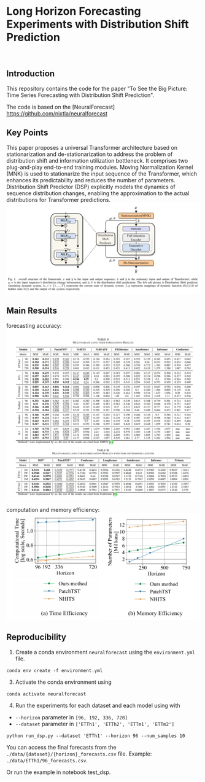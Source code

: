 # Long Horizon Forecasting Experiments with Distribution Shift Prediction

<br>

## Introduction

This repository contains the code for the paper "To See the Big Picture: Time Series Forecasting with Distribution Shift Prediction".

The code is based on the [NeuralForecast]
https://github.com/nixtla/neuralforecast

## Key Points

This paper proposes a universal Transformer architecture based on stationarization and de-stationarization to address the problem of distribution shift and information utilization bottleneck. It comprises two plug-and-play end-to-end training modules. Moving Normalization Kernel (MNK) is used to stationarize the input sequence of the Transformer, which enhances its predictability and reduces the number of parameters. Distribution Shift Predictor (DSP) explicitly models the dynamics of sequence distribution changes, enabling the approximation to the actual distributions for Transformer predictions.
![alt text](https://github.com/Houyikai/distribution-shift-predictor/blob/main/pics/overall%20structure.png)

## Main Results

forecasting accuracy:
![alt text](https://github.com/Houyikai/distribution-shift-predictor/blob/main/pics/results.png)

computation and memory efficiency:
![alt text](https://github.com/Houyikai/distribution-shift-predictor/blob/main/pics/efficiency.png)

## Reproducibility

1. Create a conda environment `neuralforecast` using the `environment.yml` file.

```shell
conda env create -f environment.yml
```

3. Activate the conda environment using

```shell
conda activate neuralforecast
```

4. Run the experiments for each dataset and each model using with

- `--horizon` parameter in `[96, 192, 336, 720]`
- `--dataset` parameter in `['ETTh1', 'ETTh2', 'ETTm1', 'ETTm2']`
  <br>

```shell
python run_dsp.py --dataset 'ETTh1' --horizon 96 --num_samples 10
```

You can access the final forecasts from the `./data/{dataset}/{horizon}_forecasts.csv` file. Example: `./data/ETTh1/96_forecasts.csv`.

Or run the example in notebook test_dsp.

<br><br>
